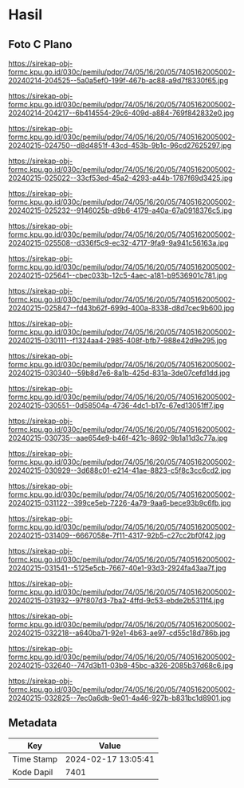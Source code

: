 # Hasil

## Foto C Plano

https://sirekap-obj-formc.kpu.go.id/030c/pemilu/pdpr/74/05/16/20/05/7405162005002-20240214-204525--5a0a5ef0-199f-467b-ac88-a9d7f8330f65.jpg

https://sirekap-obj-formc.kpu.go.id/030c/pemilu/pdpr/74/05/16/20/05/7405162005002-20240214-204217--6b414554-29c6-409d-a884-769f842832e0.jpg

https://sirekap-obj-formc.kpu.go.id/030c/pemilu/pdpr/74/05/16/20/05/7405162005002-20240215-024750--d8d4851f-43cd-453b-9b1c-96cd27625297.jpg

https://sirekap-obj-formc.kpu.go.id/030c/pemilu/pdpr/74/05/16/20/05/7405162005002-20240215-025022--33cf53ed-45a2-4293-a44b-1787f69d3425.jpg

https://sirekap-obj-formc.kpu.go.id/030c/pemilu/pdpr/74/05/16/20/05/7405162005002-20240215-025232--9146025b-d9b6-4179-a40a-67a0918376c5.jpg

https://sirekap-obj-formc.kpu.go.id/030c/pemilu/pdpr/74/05/16/20/05/7405162005002-20240215-025508--d336f5c9-ec32-4717-9fa9-9a941c56163a.jpg

https://sirekap-obj-formc.kpu.go.id/030c/pemilu/pdpr/74/05/16/20/05/7405162005002-20240215-025641--cbec033b-12c5-4aec-a181-b9536901c781.jpg

https://sirekap-obj-formc.kpu.go.id/030c/pemilu/pdpr/74/05/16/20/05/7405162005002-20240215-025847--fd43b62f-699d-400a-8338-d8d7cec9b600.jpg

https://sirekap-obj-formc.kpu.go.id/030c/pemilu/pdpr/74/05/16/20/05/7405162005002-20240215-030111--f1324aa4-2985-408f-bfb7-988e42d9e295.jpg

https://sirekap-obj-formc.kpu.go.id/030c/pemilu/pdpr/74/05/16/20/05/7405162005002-20240215-030340--59b8d7e6-8a1b-425d-831a-3de07cefd1dd.jpg

https://sirekap-obj-formc.kpu.go.id/030c/pemilu/pdpr/74/05/16/20/05/7405162005002-20240215-030551--0d58504a-4736-4dc1-b17c-67ed13051ff7.jpg

https://sirekap-obj-formc.kpu.go.id/030c/pemilu/pdpr/74/05/16/20/05/7405162005002-20240215-030735--aae654e9-b46f-421c-8692-9b1a11d3c77a.jpg

https://sirekap-obj-formc.kpu.go.id/030c/pemilu/pdpr/74/05/16/20/05/7405162005002-20240215-030929--3d688c01-e214-41ae-8823-c5f8c3cc6cd2.jpg

https://sirekap-obj-formc.kpu.go.id/030c/pemilu/pdpr/74/05/16/20/05/7405162005002-20240215-031122--399ce5eb-7226-4a79-9aa6-bece93b9c6fb.jpg

https://sirekap-obj-formc.kpu.go.id/030c/pemilu/pdpr/74/05/16/20/05/7405162005002-20240215-031409--6667058e-7f11-4317-92b5-c27cc2bf0f42.jpg

https://sirekap-obj-formc.kpu.go.id/030c/pemilu/pdpr/74/05/16/20/05/7405162005002-20240215-031541--5125e5cb-7667-40e1-93d3-2924fa43aa7f.jpg

https://sirekap-obj-formc.kpu.go.id/030c/pemilu/pdpr/74/05/16/20/05/7405162005002-20240215-031932--97f807d3-7ba2-4ffd-9c53-ebde2b5311f4.jpg

https://sirekap-obj-formc.kpu.go.id/030c/pemilu/pdpr/74/05/16/20/05/7405162005002-20240215-032218--a640ba71-92e1-4b63-ae97-cd55c18d786b.jpg

https://sirekap-obj-formc.kpu.go.id/030c/pemilu/pdpr/74/05/16/20/05/7405162005002-20240215-032640--747d3b11-03b8-45bc-a326-2085b37d68c6.jpg

https://sirekap-obj-formc.kpu.go.id/030c/pemilu/pdpr/74/05/16/20/05/7405162005002-20240215-032825--7ec0a6db-9e01-4a46-927b-b831bc1d8901.jpg


## Metadata

| Key        | Value               |
| ---------- | ------------------- |
| Time Stamp | 2024-02-17 13:05:41 |
| Kode Dapil | 7401                |



